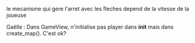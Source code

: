 le mecanisme qui gere l'arret avec les fleches depend de la vitesse de la joueuse

Gaëlle : Dans GameView, n'initialise pas player dans __init__ mais dans create_map(). C'est ok?
            
            
